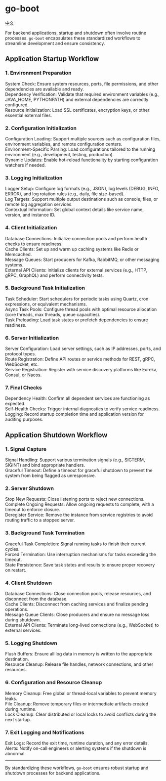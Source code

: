 # go-boot

[中文](README_CN.md)

For backend applications, startup and shutdown often involve routine processes. `go-boot` encapsulates these standardized workflows to streamline development and ensure consistency.

## Application Startup Workflow

### 1. Environment Preparation
System Check: Ensure system resources, ports, file permissions, and other dependencies are available and ready.  
Dependency Verification: Validate that required environment variables (e.g., JAVA_HOME, PYTHONPATH) and external dependencies are correctly configured.  
Resource Initialization: Load SSL certificates, encryption keys, or other essential external files.

### 2. Configuration Initialization
Configuration Loading: Support multiple sources such as configuration files, environment variables, and remote configuration centers.  
Environment-Specific Parsing: Load configurations tailored to the running environment (e.g., development, testing, production).  
Dynamic Updates: Enable hot-reload functionality by starting configuration watchers if needed.

### 3. Logging Initialization
Logger Setup: Configure log formats (e.g., JSON), log levels (DEBUG, INFO, ERROR), and log rotation rules (e.g., daily, file size-based).  
Log Targets: Support multiple output destinations such as console, files, or remote log aggregation services.  
Contextual Information: Set global context details like service name, version, and instance ID.

### 4. Client Initialization
Database Connections: Initialize connection pools and perform health checks to ensure readiness.  
Cache Clients: Set up and warm up caching systems like Redis or Memcached.  
Message Queues: Start producers for Kafka, RabbitMQ, or other messaging systems.  
External API Clients: Initialize clients for external services (e.g., HTTP, gRPC, GraphQL) and perform connectivity tests.

### 5. Background Task Initialization
Task Scheduler: Start schedulers for periodic tasks using Quartz, cron expressions, or equivalent mechanisms.  
Async Task Pools: Configure thread pools with optimal resource allocation (core threads, max threads, queue capacities).  
Task Preloading: Load task states or prefetch dependencies to ensure readiness.

### 6. Server Initialization
Server Configuration: Load server settings, such as IP addresses, ports, and protocol types.  
Route Registration: Define API routes or service methods for REST, gRPC, WebSocket, etc.  
Service Registration: Register with service discovery platforms like Eureka, Consul, or Nacos.

### 7. Final Checks
Dependency Health: Confirm all dependent services are functioning as expected.  
Self-Health Checks: Trigger internal diagnostics to verify service readiness.  
Logging: Record startup completion time and application version for auditing purposes.

## Application Shutdown Workflow

### 1. Signal Capture
Signal Handling: Support various termination signals (e.g., SIGTERM, SIGINT) and bind appropriate handlers.  
Graceful Timeout: Define a timeout for graceful shutdown to prevent the system from being flagged as unresponsive.

### 2. Server Shutdown
Stop New Requests: Close listening ports to reject new connections.  
Complete Ongoing Requests: Allow ongoing requests to complete, with a timeout to enforce closure.  
Deregister Service: Remove the instance from service registries to avoid routing traffic to a stopped server.

### 3. Background Task Termination
Graceful Task Completion: Signal running tasks to finish their current cycles.  
Forced Termination: Use interruption mechanisms for tasks exceeding the timeout.  
State Persistence: Save task states and results to ensure proper recovery on restart.

### 4. Client Shutdown
Database Connections: Close connection pools, release resources, and disconnect from the database.  
Cache Clients: Disconnect from caching services and finalize pending operations.  
Message Queue Clients: Close producers and ensure no message loss during shutdown.  
External API Clients: Terminate long-lived connections (e.g., WebSocket) to external services.

### 5. Logging Shutdown
Flush Buffers: Ensure all log data in memory is written to the appropriate destination.  
Resource Cleanup: Release file handles, network connections, and other resources.

### 6. Configuration and Resource Cleanup
Memory Cleanup: Free global or thread-local variables to prevent memory leaks.  
File Cleanup: Remove temporary files or intermediate artifacts created during runtime.  
Lock Cleanup: Clear distributed or local locks to avoid conflicts during the next startup.

### 7. Exit Logging and Notifications
Exit Logs: Record the exit time, runtime duration, and any error details.  
Alerts: Notify on-call engineers or alerting systems if the shutdown is abnormal.

-------

By standardizing these workflows, `go-boot` ensures robust startup and shutdown processes for backend applications.
